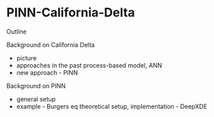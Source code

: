 # PINN-California-Delta

Outline

Background on California Delta
* picture
* approaches in the past
    process-based model,
    ANN
* new approach - PINN
  
Background on PINN
* general setup
* example - Burgers eq
    theoretical setup,
    implementation - DeepXDE
